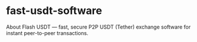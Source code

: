 # fast-usdt-software
About Flash USDT — fast, secure P2P USDT (Tether) exchange software for instant peer-to-peer transactions.
